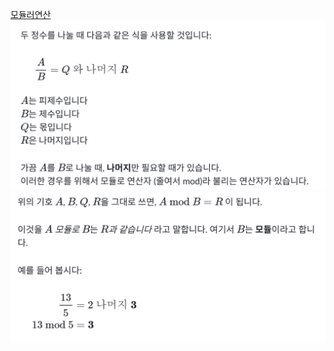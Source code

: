 [모듈러연산](https://ko.khanacademy.org/computing/computer-science/cryptography/modarithmetic/a/what-is-modular-arithmetic)
![alt text](image-1.png)
![alt text](image-2.png)